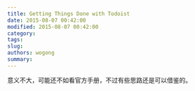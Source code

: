 ```yaml
---
title: Getting Things Done with Todoist
date: 2015-08-07 00:42:00
modified: 2015-08-07 00:42:00
category: 
tags: 
slug: 
authors: wogong
summary: 
---
```



意义不大，可能还不如看官方手册，不过有些思路还是可以借鉴的。
